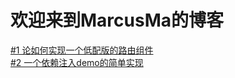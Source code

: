 ﻿# 欢迎来到MarcusMa的博客
 <a href='https://github.com/marcus-ma/myBlog/issues/1'>#1 论如何实现一个低配版的路由组件 </a><br>
 <a href='https://github.com/marcus-ma/myBlog/issues/2'>#2 一个依赖注入demo的简单实现</a>
 
